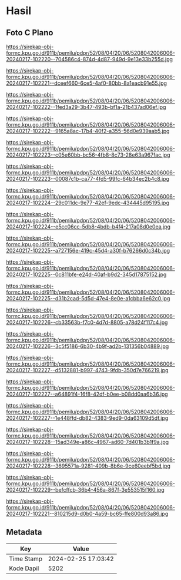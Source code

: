 # Hasil

## Foto C Plano

https://sirekap-obj-formc.kpu.go.id/911b/pemilu/pdpr/52/08/04/20/06/5208042006006-20240217-102220--704586c4-874d-4d87-949d-9e13e33b255d.jpg

https://sirekap-obj-formc.kpu.go.id/911b/pemilu/pdpr/52/08/04/20/06/5208042006006-20240217-102221--dceef660-6ce5-4af0-80bb-8a1eacb91e55.jpg

https://sirekap-obj-formc.kpu.go.id/911b/pemilu/pdpr/52/08/04/20/06/5208042006006-20240217-102222--1fed3a29-3b47-493b-bf1a-21b437ad06ef.jpg

https://sirekap-obj-formc.kpu.go.id/911b/pemilu/pdpr/52/08/04/20/06/5208042006006-20240217-102222--9165a8ac-17b4-40f2-a355-56d0e939aab5.jpg

https://sirekap-obj-formc.kpu.go.id/911b/pemilu/pdpr/52/08/04/20/06/5208042006006-20240217-102223--c05e60bb-bc56-4fb8-8c73-28e63a967fac.jpg

https://sirekap-obj-formc.kpu.go.id/911b/pemilu/pdpr/52/08/04/20/06/5208042006006-20240217-102223--00087c1b-ca77-4fd5-99fc-64b34ec2b4c8.jpg

https://sirekap-obj-formc.kpu.go.id/911b/pemilu/pdpr/52/08/04/20/06/5208042006006-20240217-102224--29c011dc-9e77-42ef-9edc-434445d95195.jpg

https://sirekap-obj-formc.kpu.go.id/911b/pemilu/pdpr/52/08/04/20/06/5208042006006-20240217-102224--e5cc06cc-5db8-4bdb-b4f4-217a08d0e0ea.jpg

https://sirekap-obj-formc.kpu.go.id/911b/pemilu/pdpr/52/08/04/20/06/5208042006006-20240217-102225--a727156e-419c-45d4-a30f-b76266d0c34b.jpg

https://sirekap-obj-formc.kpu.go.id/911b/pemilu/pdpr/52/08/04/20/06/5208042006006-20240217-102225--0c811bfe-e24d-40af-b9d2-345d17875152.jpg

https://sirekap-obj-formc.kpu.go.id/911b/pemilu/pdpr/52/08/04/20/06/5208042006006-20240217-102225--d31b2cad-5d5d-47e4-8e0e-a1cbba6e62c0.jpg

https://sirekap-obj-formc.kpu.go.id/911b/pemilu/pdpr/52/08/04/20/06/5208042006006-20240217-102226--cb33563b-f7c0-4d7d-8805-a78d24f117c4.jpg

https://sirekap-obj-formc.kpu.go.id/911b/pemilu/pdpr/52/08/04/20/06/5208042006006-20240217-102226--3c5f5186-6b30-4b9f-ad2b-131356b04889.jpg

https://sirekap-obj-formc.kpu.go.id/911b/pemilu/pdpr/52/08/04/20/06/5208042006006-20240217-102227--d5132881-b997-4743-9fdb-350d7e766219.jpg

https://sirekap-obj-formc.kpu.go.id/911b/pemilu/pdpr/52/08/04/20/06/5208042006006-20240217-102227--a64891f4-16f8-42df-b0ee-b08dd0aa6b36.jpg

https://sirekap-obj-formc.kpu.go.id/911b/pemilu/pdpr/52/08/04/20/06/5208042006006-20240217-102227--1e448ffd-db82-4383-9ed9-0da63109d5df.jpg

https://sirekap-obj-formc.kpu.go.id/911b/pemilu/pdpr/52/08/04/20/06/5208042006006-20240217-102228--15ad349e-a86c-4967-ad60-7d401b3b1f9a.jpg

https://sirekap-obj-formc.kpu.go.id/911b/pemilu/pdpr/52/08/04/20/06/5208042006006-20240217-102228--3695571a-9281-409b-8b6e-9ce60eebf5bd.jpg

https://sirekap-obj-formc.kpu.go.id/911b/pemilu/pdpr/52/08/04/20/06/5208042006006-20240217-102229--befcffcb-36b4-456a-867f-3e553515f160.jpg

https://sirekap-obj-formc.kpu.go.id/911b/pemilu/pdpr/52/08/04/20/06/5208042006006-20240217-102221--810215d9-d0b0-4a59-bc65-ffe800d93a86.jpg


## Metadata

| Key        | Value               |
| ---------- | ------------------- |
| Time Stamp | 2024-02-25 17:03:42 |
| Kode Dapil | 5202                |




